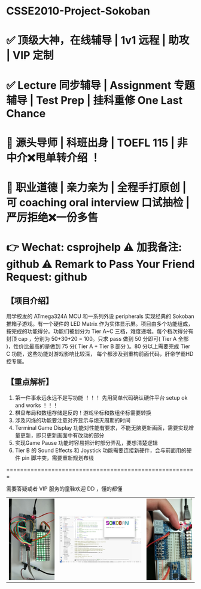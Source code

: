 # CSSE2010-Project-Sokoban
# ✅ 顶级大神，在线辅导 | 1v1 远程 | 助攻 | VIP 定制
# ✅ Lecture 同步辅导 | Assignment 专题辅导 | Test Prep | 挂科重修 One Last Chance
# 🚀 源头导师 | 科班出身 | TOEFL 115 | 非中介❌甩单转介绍 ！
# 🚀 职业道德 | 亲力亲为 | 全程手打原创 | 可 coaching oral interview 口试抽检 | 严厉拒绝❌一份多售
# 👉 Wechat: csprojhelp ⚠ 加我备注: github ⚠ Remark to Pass Your Friend Request: github 

## 【项目介绍】

用学校发的 ATmega324A MCU 和一系列外设 peripherals 实现经典的 Sokoban 推箱子游戏。有一个硬件的 LED Matrix 作为实体显示屏。项目由多个功能组成，按完成的功能得分。功能们被划分为 Tier A~C 三档，难度递增。每个档次得分有封顶 cap ，分别为 50+30+20 = 100。只求 pass 做到 50 分即可( Tier A 全部 )，性价比最高的是做到 75 分( Tier A + Tier B 部分 )。80 分以上需要完成 Tier C 功能，这些功能对游戏影响比较深， 每个都涉及到重构前面代码，肝帝学霸HD控专属。

## 【重点解析】

1. 第一件事永远永远不是写功能 ！！！ 先用简单代码确认硬件平台 setup ok and works ！！！
2. 棋盘布局和数组存储是反的！游戏坐标和数组坐标需要转换
3. 涉及闪烁的功能要注意对齐显示与熄灭周期的时间
4. Terminal Game Display 功能对性能有要求，不能无脑更新画面，需要实现增量更新，即只更新画面中有改动的部分
5. 实现Game Pause 功能时容易把计时部分弄乱，要想清楚逻辑
6. Tier B 的 Sound Effects 和 Joystick 功能需要连接新硬件，会与前面用的硬件 pin 脚冲突，需要重新规划布线

=======================================================

需要答疑或者 VIP 服务的童鞋欢迎 DD ，懂的都懂

|  |  |  |
|-|-|-|
|![1](https://github.com/CSPRJSV/CSSE2010-Project-Sokoban/blob/main/1.jpg)|![2](https://github.com/CSPRJSV/CSSE2010-Project-Sokoban/blob/main/2.jpg)|![3](https://github.com/CSPRJSV/CSSE2010-Project-Sokoban/blob/main/3.jpg)|
